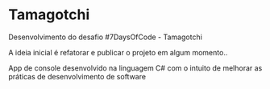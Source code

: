 # Tamagotchi
Desenvolvimento do desafio #7DaysOfCode - Tamagotchi

A ideia inicial é refatorar e publicar o projeto em algum momento..

App de console desenvolvido na linguagem C# com o intuito de melhorar as práticas de desenvolvimento de software
